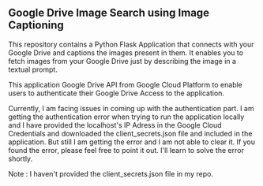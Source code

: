 ## Google Drive Image Search using Image Captioning

This repository contains a Python Flask Application that connects with your Google Drive and captions the images present in them. It enables you to fetch images from your Google Drive just by describing the image in a textual prompt.

This application Google Drive API from Google Cloud Platform to enable users to authenticate their Google Drive Access to the application.

Currently, I am facing issues in coming up with the authentication part. I am getting the authentication error when trying to run the application locally and I have provided the localhost's IP Adress in the Google Cloud Credentials and downloaded the client_secrets.json file and included in the application. But still I am getting the error and I am not able to clear it. If you found the error, please feel free to point it out. I'll learn to solve the error shortly.

Note : I haven't provided the client_secrets.json file in my repo.
